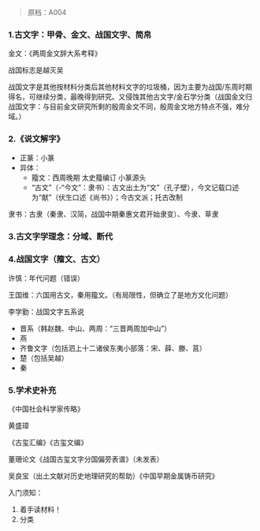 > 原档：A004

### 1.古文字：甲骨、金文、战国文字、简帛

金文：《两周金文辞大系考释》

战国标志是越灭吴

战国文字是其他按材料分类后其他材料文字的垃圾桶，因为主要为战国/东周时期得名，可继续分类，最晚得到研究。又侵蚀其他古文字/金石学分类（战国金文归战国文字：与目前金文研究所剩的殷周金文不同，殷周金文地方特点不强，难分域。）

### 2.《说文解字》

- 正篆：小篆
- 异体：
  - 籀文：西周晚期 太史籀编订 小篆源头
  - “古文”（-“今文”：隶书）：古文出土为“文”（孔子壁），今文记载口述为“献”（伏生口述《尚书》）；今古文派；托古改制

隶书：古隶（秦隶、汉简，战国中期秦惠文君开始隶变）、今隶、草隶

### 3.古文字学理念：分域、断代

### 4.战国文字（籀文、古文）

许慎：年代问题（错误）

王国维：六国用古文，秦用籀文。（有局限性，但确立了是地方文化问题）

李学勤：战国文字五系说

- 晋系（韩赵魏、中山、两周：“三晋两周加中山”）
- 燕
- 齐鲁文字（包括泗上十二诸侯东夷小部落：宋、薛、滕、莒）
- 楚（包括吴越）
- 秦

### 5.学术史补充

《中国社会科学家传略》

黄盛璋

《古玺汇编》《古玺文编》

董珊论文《战国古玺文字分国偏旁表谱》（未发表）

吴良宝（出土文献对历史地理研究的帮助）《中国早期金属铸币研究》

入门须知：

1. 着手读材料！
2. 分类